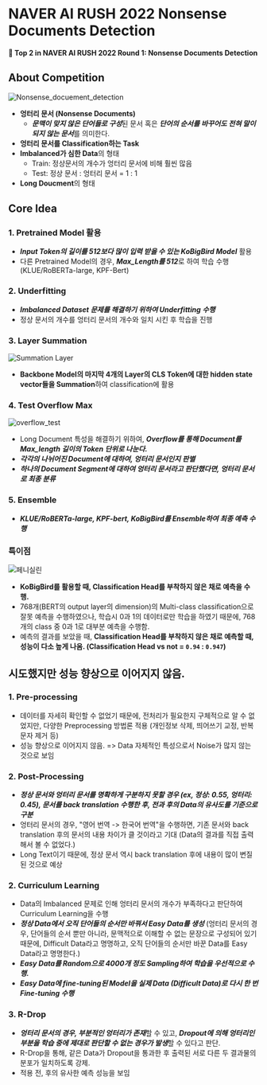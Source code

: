 # NAVER AI RUSH 2022 Nonsense Documents Detection
**🥉 Top 2 in NAVER AI RUSH 2022 Round 1: Nonsense Documents Detection**

## About Competition
![Nonsense_docuement_detection](https://user-images.githubusercontent.com/53552847/197984010-aace21e8-c56a-43a8-8ca4-2c92487a161d.png)
- **엉터리 문서 (Nonsense Documents)**
    - ***문맥이 맞지 않은 단어들로 구성***된 문서 혹은 ***단어의 순서를 바꾸어도 전혀 말이 되지 않는 문서***를 의미한다.
- **엉터리 문서를 Classification하는 Task**
- **Imbalanced가 심한 Data**의 형태
    - Train: 정상문서의 개수가 엉터리 문서에 비해 훨씬 많음
    - Test: 정상 문서 : 엉터리 문서 = 1 : 1
- **Long Doucment**의 형태
## Core Idea

### 1. Pretrained Model 활용
- ***Input Token의 길이를 512보다 많이 입력 받을 수 있는 KoBigBird Model*** 활용
- 다른 Pretrained Model의 경우, ***Max_Length를 512***로 하여 학습 수행 (KLUE/RoBERTa-large, KPF-Bert)


### 2. Underfitting
- ***Imbalanced Dataset 문제를 해결하기 위하여 Underfitting 수행***
- 정상 문서의 개수를 엉터리 문서의 개수와 일치 시킨 후 학습을 진행

### 3. Layer Summation
![Summation Layer](https://user-images.githubusercontent.com/53552847/198031955-202fdf3c-998d-4c5b-b553-80572bf35a05.png)

- **Backbone Model의 마지막 4개의 Layer의 CLS Token에 대한 hidden state vector들을 Summation**하여 classification에 활용

### 4. Test Overflow Max
![overflow_test](https://user-images.githubusercontent.com/53552847/197992965-ac504314-2610-4f71-a578-c88267027941.png)

- Long Document 특성을 해결하기 위하여, ***Overflow를 통해 Document를 Max_length 길이의 Token 단위로 나눈다.***
- ***각각의 나뉘어진 Document에 대하여, 엉터리 문서인지 판별***
- ***하나의 Document Segment에 대하여 엉터리 문서라고 판단했다면, 엉터리 문서로 최종 분류***

### 5. Ensemble
- ***KLUE/RoBERTa-large, KPF-bert, KoBigBird를 Ensemble하여 최종 예측 수행***

### 특이점
![페니실린](https://user-images.githubusercontent.com/53552847/198036072-08bb561f-94cf-4b9e-b684-1b02561cb914.png)

- **KoBigBird를 활용할 때, Classification Head를 부착하지 않은 채로 예측을 수행.**
- 768개(BERT의 output layer의 dimension)의 Multi-class classification으로 잘못 예측을 수행하였으나, 학습시 0과 1의 데이터로만 학습을 하였기 때문에, 768개의 class 중 0과 1로 대부분 예측을 수행함.
- 예측의 결과를 보았을 때, **Classification Head를 부착하지 않은 채로 예측할 때, 성능이 다소 높게 나옴. (Classification Head vs not = `0.94` : `0.947`)**

## 시도했지만 성능 향상으로 이어지지 않음.

### 1. Pre-processing
- 데이터를 자세히 확인할 수 없었기 때문에, 전처리가 필요한지 구체적으로 알 수 없었지만, 다양한 Preprocessing 방법론 적용 (개인정보 삭제, 띄어쓰기 교정, 반복 문자 제거 등)
- 성능 향상으로 이어지지 않음. => Data 자체적인 특성으로서 Noise가 많지 않는 것으로 보임

### 2. Post-Processing
- ***정상 문서와 엉터리 문서를 명확하게 구분하지 못할 경우 (ex, 정상: 0.55, 엉터리: 0.45), 문서를 back translation 수행한 후, 전과 후의 Data의 유사도를 기준으로 구분***
- 엉터리 문서의 경우, "영어 번역 -> 한국어 번역"을 수행하면, 기존 문서와 back translation 후의 문서의 내용 차이가 클 것이라고 기대 (Data의 결과를 직접 출력해서 볼 수 없었다.)
- Long Text이기 때문에, 정상 문서 역시 back translation 후에 내용이 많이 변질된 것으로 예상

### 2. Curriculum Learning
- Data의 Imbalanced 문제로 인해 엉터리 문서의 개수가 부족하다고 판단하여 Curriculum Learning을 수행
- ***정상 Data에서 오직 단어들의 순서만 바꿔서 Easy Data를 생성*** (엉터리 문서의 경우, 단어들의 순서 뿐만 아니라, 문맥적으로 이해할 수 없는 문장으로 구성되어 있기 때문에, Difficult Data라고 명명하고, 오직 단어들의 순서만 바꾼 Data를 Easy Data라고 명명한다.)
- ***Easy Data를 Random으로 4000개 정도 Sampling하여 학습을 우선적으로 수행.***
- ***Easy Data에 fine-tuning된 Model을 실제 Data (Difficult Data)로 다시 한 번 Fine-tuning 수행***

### 3. R-Drop
- ***엉터리 문서의 경우, 부분적인 엉터리가 존재***할 수 있고, ***Dropout에 의해 엉터리인 부분을 학습 중에 제대로 판단할 수 없는 경우가 발생***할 수 있다고 판단.
- R-Drop을 통해, 같은 Data가 Dropout을 통과한 후 출력된 서로 다른 두 결과물의 분포가 일치하도록 강제.
- 적용 전, 후의 유사한 예측 성능을 보임